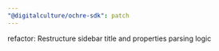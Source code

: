 ```yaml
---
"@digitalculture/ochre-sdk": patch
---
```


refactor: Restructure sidebar title and properties parsing logic
